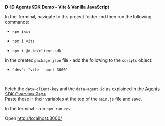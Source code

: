 **D-ID Agents SDK Demo - Vite & Vanilla JavaScript**

In the Terminal, navigate to this project folder and then run the following commands:

- `npm init`

- `npm i vite`

- `npm i @d-id/client-sdk`


In the created `package.json` file -  add the following to the `scripts` object:

- `"dev": "vite --port 3000"`

<br>

Fetch the `data-client-key` and the `data-agent-id` as explained in the [Agents SDK Overview Page](http://link-to-docs.com).
<br>
Paste these in their variables at the top of the `main.js` file and save.
  

In the terminal - run `npm run dev`


Open [http://localhost:3000/](http://localhost:3000/)
